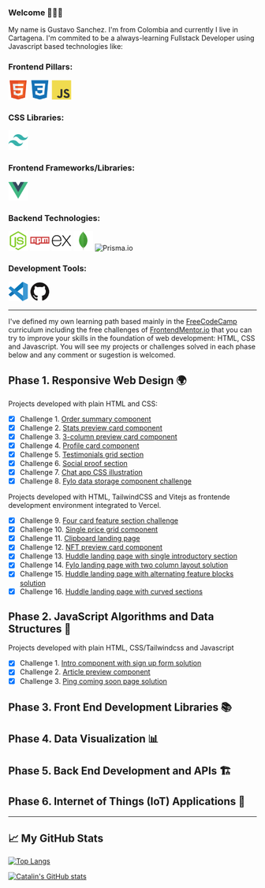 ### Welcome 👋👋👋

<!--
**gusanchedev/gusanchedev** is a ✨ _special_ ✨ repository because its `README.md` (this file) appears on your GitHub profile.

- 🔭 I’m currently working on ...
- 🌱 I’m currently learning ...
- 👯 I’m looking to collaborate on ...
- 🤔 I’m looking for help with ...
- 💬 Ask me about ...
- 📫 How to reach me: ...
- 😄 Pronouns: ...
- ⚡ Fun fact: ...
-->

My name is Gustavo Sanchez. I'm from Colombia and currently I live in Cartagena. I'm commited to be a always-learning Fullstack Developer using Javascript based technologies like:

### Frontend Pillars:
<img src="https://github.com/devicons/devicon/blob/master/icons/html5/html5-original.svg" height="40" width="40" alt="HTML5"/>  <img src="https://github.com/devicons/devicon/blob/master/icons/css3/css3-plain.svg" height="40" width="40" alt="CSS"/>  <img src="https://github.com/devicons/devicon/blob/master/icons/javascript/javascript-original.svg" height="40" width="40" alt="Javascript"/>

### CSS Libraries:
<img src="https://github.com/devicons/devicon/blob/master/icons/tailwindcss/tailwindcss-plain.svg" height="40" width="40" alt="Tailwindcss"/>

### Frontend Frameworks/Libraries:
<img src="https://github.com/devicons/devicon/blob/master/icons/vuejs/vuejs-original.svg" height="40" width="40" alt="Vuejs"/>

### Backend Technologies:
<img src="https://github.com/devicons/devicon/blob/master/icons/nodejs/nodejs-original.svg" height="40" width="40" alt="Nodejs"/>  <img src="https://github.com/devicons/devicon/blob/master/icons/npm/npm-original-wordmark.svg" height="40" width="40" alt="NPM"/>  <img src="https://github.com/devicons/devicon/blob/master/icons/express/express-original.svg" height="40" width="40" alt="Express.js"/>  <img src="https://github.com/devicons/devicon/blob/master/icons/mongodb/mongodb-original.svg" height="40" width="40" alt="mongoDb"/>  <img src="https://d2eip9sf3oo6c2.cloudfront.net/tags/images/000/001/287/square_480/prismaHD.png" height="40" width="40" alt="Prisma.io"/>

### Development Tools:
<img src="https://github.com/devicons/devicon/blob/master/icons/vscode/vscode-original.svg" height="40" width="40"/>  <img src="https://github.com/devicons/devicon/blob/master/icons/github/github-original.svg" height="40" width="40"/>

---
I've defined my own learning path based mainly in the [FreeCodeCamp](https://www.freecodecamp.org/learn) curriculum including the free challenges of [FrontendMentor.io](https://www.frontendmentor.io/challenges?types=free) that you can try to improve your skills in the foundation of web development: HTML, CSS and Javascript. You will see my projects or challenges solved in each phase below and any comment or sugestion is welcomed.

## Phase 1. Responsive Web Design 🌍
Projects developed with plain HTML and CSS:
- [x] Challenge 1. [Order summary component](https://github.com/gusanchedev/prj-01-order-summary-component)  
- [x] Challenge 2. [Stats preview card component](https://github.com/gusanchedev/prj-02-stats-preview-card-component)
- [x] Challenge 3. [3-column preview card component](https://github.com/gusanchedev/prj-03-3column-preview-card-component)
- [x] Challenge 4. [Profile card component](https://github.com/gusanchedev/prj-04-profile-card-component)
- [x] Challenge 5. [Testimonials grid section](https://github.com/gusanchedev/prj-05-testimonials-grid-section)
- [x] Challenge 6. [Social proof section](https://github.com/gusanchedev/prj-06-social-proof-section)
- [x] Challenge 7. [Chat app CSS illustration](https://github.com/gusanchedev/prj-07-chat-app-css-illustration)
- [x] Challenge 8. [Fylo data storage component challenge](https://github.com/gusanchedev/prj-08-fylo-data-storage-component)

Projects developed with HTML, TailwindCSS and Vitejs as frontende development environment integrated to Vercel.
- [x] Challenge 9. [Four card feature section challenge](https://github.com/gusanchedev/prj-09-four-card-feature-section)
- [x] Challenge 10. [Single price grid component](https://github.com/gusanchedev/prj-10-single-price-grid-component)
- [x] Challenge 11. [Clipboard landing page](https://github.com/gusanchedev/prj-11-clipboard-landing-page)
- [x] Challenge 12. [NFT preview card component](https://github.com/gusanchedev/prj-12-nft-preview-card-component) 
- [x] Challenge 13. [Huddle landing page with single introductory section](https://github.com/gusanchedev/prj-13-huddle-landing-page-with-single-introductory-section)
- [x] Challenge 14. [Fylo landing page with two column layout solution](https://github.com/gusanchedev/prj-14-fylo-landing-page-with-two-column-layout) 
- [x] Challenge 15. [Huddle landing page with alternating feature blocks solution](https://github.com/gusanchedev/prj-15-huddle-landing-page-with-alternating-feature-blocks) 
- [x] Challenge 16. [Huddle landing page with curved sections](https://github.com/gusanchedev/prj-16-huddle-landing-page-with-curved-sections)

## Phase 2. JavaScript Algorithms and Data Structures 🚀
Projects developed with plain HTML, CSS/Tailwindcss and Javascript
- [x] Challenge 1. [Intro component with sign up form solution](https://github.com/gusanchedev/prj-01-intro-component-with-signup-form) 
- [x] Challenge 2. [Article preview component](https://github.com/gusanchedev/prj-02-article-preview-component)
- [x] Challenge 3. [Ping coming soon page solution](https://github.com/gusanchedev/prj-03-ping-single-column-coming-soon-page) 
## Phase 3. Front End Development Libraries 📚

## Phase 4. Data Visualization 📊

## Phase 5. Back End Development and APIs 🏗

## Phase 6. Internet of Things (IoT) Applications 🚰

---


## &#x1f4c8; My GitHub Stats

[![Top Langs](https://github-readme-stats.vercel.app/api/top-langs/?username=gusanchedev&hide=java,html,css&theme=cobalt)](https://github.com/anuraghazra/github-readme-stats)

[![Catalin's GitHub stats](https://github-readme-stats.vercel.app/api?username=gusanchedev&theme=cobalt)](https://github.com/anuraghazra/github-readme-stats)

